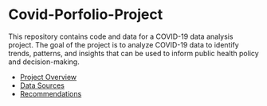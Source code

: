 # Covid-Porfolio-Project
This repository contains code and data for a COVID-19 data analysis project. The goal of the project is to analyze COVID-19 data to identify trends, patterns, and insights that can be used to inform public health policy and decision-making.
- [Project Overview](#project-overview)
- [Data Sources](#data-sources)
- [Recommendations](#recommendations)
